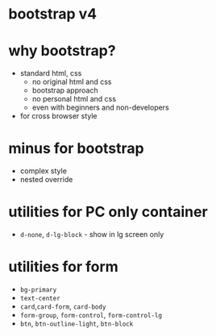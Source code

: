 # bootstrap v4

# why bootstrap?

- standard html, css
  - no original html and css
  - bootstrap approach
  - no personal html and css
  - even with beginners and non-developers
- for cross browser style

# minus for bootstrap

- complex style
- nested override

# utilities for PC only container

- `d-none`, `d-lg-block` - show in lg screen only

# utilities for form

- `bg-primary`
- `text-center`
- `card`,`card-form`, `card-body`
- `form-group`, `form-control`, `form-control-lg`
- `btn`, `btn-outline-light`, `btn-block`
